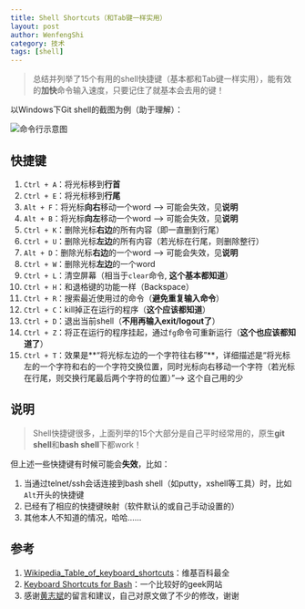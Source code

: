 ```yaml
---
title: Shell Shortcuts（和Tab键一样实用）
layout: post
author: WenfengShi
category: 技术
tags: [shell]
---
```


> 总结并列举了15个有用的shell快捷键（基本都和Tab键一样实用），能有效的**加快**命令输入速度，只要记住了就基本会去用的键！


以Windows下Git shell的截图为例（助于理解）：

![命令行示意图](http://static.zybuluo.com/wuzhimang/4wo449hali113jcdsuz5lspz/image_1asm2ur1j6gqqdr15s7qc59a49.png)

## 快捷键
1. `Ctrl + A`：将光标移到**行首**
2. `Ctrl + E`：将光标移到**行尾**
14. `Alt + F`：将光标**向右**移动一个word --> 可能会失效，见**说明**
15. `Alt + B`：将光标**向左**移动一个word --> 可能会失效，见**说明**
4. `Ctrl + K`：删除光标**右边**的所有内容（即一直删到行尾）
3. `Ctrl + U`：删除光标**左边**的所有内容（若光标在行尾，则删除整行）
6. `Alt + D`：删除光标**右边**的一个word --> 可能会失效，见**说明**
5. `Ctrl + W`：删除光标**左边**的一个word
6. `Ctrl + L`：清空屏幕（相当于`clear`命令, **这个基本都知道**）
7. `Ctrl + H`：和退格键的功能一样（Backspace）
8. `Ctrl + R`：搜索最近使用过的命令（**避免重复输入命令**）
9. `Ctrl + C`：kill掉正在运行的程序（**这个应该都知道**）
10. `Ctrl + D`：退出当前shell（**不用再输入exit/logout了**）
11. `Ctrl + Z`：将正在运行的程序挂起，通过`fg`命令可重新运行（**这个也应该都知道了**）
12. `Ctrl + T`：效果是**“将光标左边的一个字符往右移”**，详细描述是“将光标左的一个字符和右的一个字符交换位置，同时光标向右移动一个字符（若光标在行尾，则交换行尾最后两个字符的位置）”--> 这个自己用的少

## 说明

> Shell快捷键很多，上面列举的15个大部分是自己平时经常用的，原生**git shell**和**bash shell**下都work！   


但上述一些快捷键有时候可能会**失效**，比如：   
1. 当通过telnet/ssh会话连接到bash shell（如putty，xshell等工具）时，比如`Alt`开头的快捷键  
2. 已经有了相应的快捷键映射（软件默认的或自己手动设置的）  
3. 其他本人不知道的情况，哈哈……  

## 参考 
1. [Wikipedia_Table_of_keyboard_shortcuts](https://en.wikipedia.org/wiki/Table_of_keyboard_shortcuts)：维基百科最全  
2. [Keyboard Shortcuts for Bash](https://www.howtogeek.com/howto/ubuntu/keyboard-shortcuts-for-bash-command-shell-for-ubuntu-debian-suse-redhat-linux-etc/)：一个比较好的geek网站  
3. 感谢[黄志斌](http://www.ituring.com.cn/users/98916)的留言和建议，自己对原文做了不少的修改，谢谢

